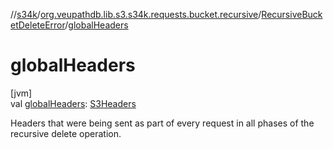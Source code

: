 //[s34k](../../../index.md)/[org.veupathdb.lib.s3.s34k.requests.bucket.recursive](../index.md)/[RecursiveBucketDeleteError](index.md)/[globalHeaders](global-headers.md)

# globalHeaders

[jvm]\
val [globalHeaders](global-headers.md): [S3Headers](../../org.veupathdb.lib.s3.s34k.fields.headers/-s3-headers/index.md)

Headers that were being sent as part of every request in all phases of the recursive delete operation.
